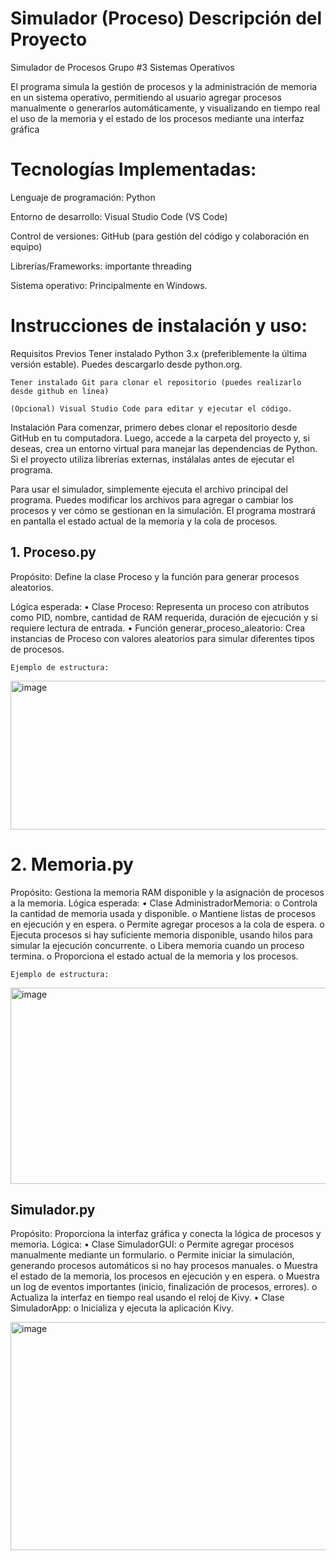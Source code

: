 # Simulador (Proceso) Descripción del Proyecto
Simulador de Procesos Grupo #3 Sistemas Operativos

El programa simula la gestión de procesos y la administración de memoria en un sistema operativo, permitiendo al usuario agregar procesos manualmente o generarlos automáticamente, y visualizando en tiempo real el uso de la memoria y el estado de los procesos mediante una interfaz gráfica

# Tecnologías Implementadas: 
  Lenguaje de programación: Python

Entorno de desarrollo: Visual Studio Code (VS Code)

Control de versiones: GitHub (para gestión del código y colaboración en equipo)

Librerías/Frameworks: importante threading

Sistema operativo: Principalmente en Windows.

# Instrucciones de instalación y uso: 
  Requisitos Previos
    Tener instalado Python 3.x (preferiblemente la última versión estable). Puedes descargarlo desde python.org.
    
    Tener instalado Git para clonar el repositorio (puedes realizarlo desde github en línea)
    
    (Opcional) Visual Studio Code para editar y ejecutar el código.

  Instalación
    Para comenzar, primero debes clonar el repositorio desde GitHub en tu computadora. Luego, accede a la carpeta del proyecto y, si deseas, crea un entorno virtual para manejar las dependencias de Python. Si el proyecto utiliza librerías externas, instálalas antes de ejecutar el programa.
  
  Para usar el simulador, simplemente ejecuta el archivo principal del programa. Puedes modificar los archivos para agregar o cambiar los procesos y ver cómo se gestionan en la simulación. El programa mostrará en pantalla el estado actual de la memoria y la cola de procesos.

## 1. Proceso.py

  Propósito: Define la clase Proceso y la función para generar procesos aleatorios.
  
  Lógica esperada:
    •
    Clase Proceso: Representa un proceso con atributos como PID, nombre, cantidad de RAM requerida, duración de ejecución y si requiere    lectura de entrada.
    •
    Función generar_proceso_aleatorio: Crea instancias de Proceso con valores aleatorios para simular diferentes tipos de procesos.
    
    Ejemplo de estructura:
<img width="662" height="238" alt="image" src="https://github.com/user-attachments/assets/0df2e168-0631-4daa-a8ac-5c11a493aa70" />

   
# 2. Memoria.py

  Propósito: Gestiona la memoria RAM disponible y la asignación de procesos a la memoria.
  Lógica esperada:
    •
    Clase AdministradorMemoria:
    o
    Controla la cantidad de memoria usada y disponible.
    o
    Mantiene listas de procesos en ejecución y en espera.
    o
    Permite agregar procesos a la cola de espera.
    o
    Ejecuta procesos si hay suficiente memoria disponible, usando hilos para simular la ejecución concurrente.
    o
    Libera memoria cuando un proceso termina.
    o
    Proporciona el estado actual de la memoria y los procesos.
    
    Ejemplo de estructura:

<img width="629" height="314" alt="image" src="https://github.com/user-attachments/assets/db6035f0-65d5-4bf2-971d-3aede639f405" />


## Simulador.py

  Propósito: Proporciona la interfaz gráfica y conecta la lógica de procesos y memoria.
  Lógica:
    •
    Clase SimuladorGUI:
    o
    Permite agregar procesos manualmente mediante un formulario.
    o
    Permite iniciar la simulación, generando procesos automáticos si no hay procesos manuales.
    o
    Muestra el estado de la memoria, los procesos en ejecución y en espera.
    o
    Muestra un log de eventos importantes (inicio, finalización de procesos, errores).
    o
    Actualiza la interfaz en tiempo real usando el reloj de Kivy.
    •
    Clase SimuladorApp:
    o
    Inicializa y ejecuta la aplicación Kivy.

<img width="643" height="365" alt="image" src="https://github.com/user-attachments/assets/a23139fa-febb-4717-853f-12cd1597a79f" />







